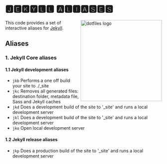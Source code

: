 # 🅹🅴🅺🆈🅻🅻 🅰🅻🅸🅰🆂🅴🆂

<!-- markdownlint-disable MD033 MD041 -->

<img src="https://kura.pro/dotfiles/v2/images/logos/dotfiles.svg"
alt="dotfiles logo" width="261" align="right" />

<!-- markdownlint-enable MD033 MD041 -->

This code provides a set of interactive aliases for
[Jekyll](https://jekyllrb.com/).

## Aliases

### 1. Jekyll Core aliases

#### 1.1 Jekyll development aliases

- `jkb` Performs a one off build your site to ./_site
- `jkc` Removes all generated files: destination folder, metadata file,
  Sass and Jekyll caches
- `jkd` Does a development build of the site to '_site' and runs a local
  development server
- `jkl` Does a development build of the site to '_site' and runs a local
  development server
- `jko` Open local development server

#### 1.2 Jekyll release aliases

- `jkp` Does a production build of the site to '_site' and runs a local
  development server
